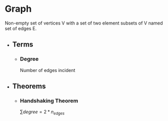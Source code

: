 # Graph
Non-empty set of vertices V with a set of two element subsets of V named set of edges E.
- ## Terms
	- ### Degree
	  Number of edges incident
- ## Theorems
	- ### Handshaking Theorem
	  $\sum{degree} = 2* n_{edges}$